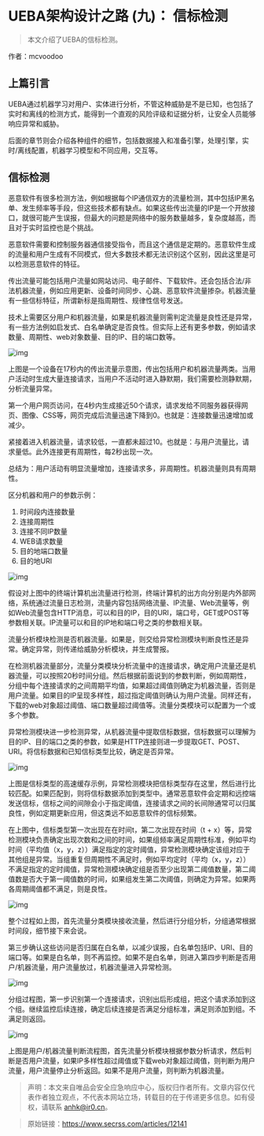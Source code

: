 # UEBA架构设计之路 (九)： 信标检测

> 本文介绍了UEBA的信标检测。

作者：mcvoodoo

## 上篇引言

UEBA通过机器学习对用户、实体进行分析，不管这种威胁是不是已知，也包括了实时和离线的检测方式，能得到一个直观的风险评级和证据分析，让安全人员能够响应异常和威胁。

后面的章节则会介绍各种组件的细节，包括数据接入和准备引擎，处理引擎，实时/离线配置，机器学习模型和不同应用，交互等。

## 信标检测

恶意软件有很多检测方法，例如根据每个IP通信双方的流量检测，其中包括IP黑名单、发生频率等手段，但这些技术都有缺点。如果这些传出流量的IP是一个开放接口，就很可能产生误报，但最大的问题是网络中的服务数量越多，复杂度越高，而且对于实时监控也是个挑战。

恶意软件需要和控制服务器通信接受指令，而且这个通信是定期的。恶意软件生成的流量和用户生成有不同模式，但大多数技术都无法识别这个区别，因此这里是可以检测恶意软件的特征。

传出流量可能包括用户流量如网站访问、电子邮件、下载软件。还会包括合法/非法机器流量，例如应用更新、设备时间同步、心跳、恶意软件流量掺杂。机器流量有一些信标特征，所谓新标是指周期性、规律性信号发送。

技术上需要区分用户和机器流量，如果是机器流量则需判定流量是良性还是异常，有一些方法例如启发式、白名单确定是否良性。但实际上还有更多参数，例如请求数量、周期性、web对象数量、目的IP、目的端口数等。

![img](./img/9-1.jpg)

上图是一个设备在17秒内的传出流量示意图，传出包括用户和机器流量两类。当用户活动时生成大量连接请求，当用户不活动时进入静默期，我们需要检测静默期，分析流量异常。

第一个用户网页访问，在4秒内生成接近50个请求，请求发给不同服务器获得网页、图像、CSS等，网页完成后流量迅速下降到0。也就是：连接数量迅速增加或减少。

紧接着进入机器流量，请求较低，一直都未超过10。也就是：与用户流量比，请求量低。此外连接更有周期性，每2秒出现一次。

总结为：用户活动有明显流量增加，连接请求多，非周期性。机器流量则具有周期性。

区分机器和用户的参数示例：

1. 时间段内连接数量
2. 连接周期性
3. 连接不同IP数量
4. WEB请求数量
5. 目的地端口数量
6. 目的地URI

![img](./img/9-2.jpg)

假设对上图中的终端计算机出流量进行检测，终端计算机的出方向分别是内外部网络，系统通过流量日志检测，流量内容包括网络流量、IP流量、Web流量等，例如Web流量包含HTTP消息，可以和目的IP，目的URI，端口号，GET或POST等参数相关联。IP流量可以和目的IP地和端口号之类的参数相关联。

流量分析模块检测是否机器流量。如果是，则交给异常检测模块判断良性还是异常。确定异常，则传递给威胁分析模块，并生成警报。

在检测机器流量部分，流量分类模块分析流量中的连接请求，确定用户流量还是机器流量，可以按照20秒时间分组。然后根据前面说到的参数判断，例如周期性，分组中每个连接请求的之间周期平均值，如果超过阈值则确定为机器流量，否则是用户流量。如果目的IP呈现多样性，超过指定阈值则确认为用户流量。同样还有，下载的web对象超过阈值、端口数量超过阈值等。流量分类模块可以配置为一个或多个参数。

异常检测模块进一步检测异常，从机器流量中提取信标数据，信标数据可以理解为目的IP、目的端口之类的参数，如果是HTTP连接则进一步提取GET、POST、URI。将信标数据和已知信标类型比较，确定是否异常。

![img](./img/9-3.png)

上图是信标类型的高速缓存示例，异常检测模块把信标类型存在这里，然后进行比较匹配。如果匹配到，则将信标数据添加到类型中。通常恶意软件会定期和远控端发送信标，信标之间的间隙会小于指定阈值，连接请求之间的长间隙通常可以归属良性，例如定期更新应用，但这类远不如恶意软件的信标频繁。

在上图中，信标类型第一次出现在在时间t，第二次出现在时间（t + x）等，异常检测模块负责确定出现次数和之间的时间，如果组频率满足周期性标准，例如平均时间（平均值（x，y，z））满足指定的定时阈值，异常检测模块确定该组对应于其他组是异常。当组重复但周期性不满足时，例如平均定时（平均（x，y，z））不满足指定的定时阈值，异常检测模块确定组是否至少出现第二阈值数量，第二阈值数是否大于第一阈值数的时间，如果组发生第二次阈值，则确定为异常。如果两各周期阈值都不满足，则是良性。

![img](./img/9-4.jpg)

整个过程如上图，首先流量分类模块接收流量，然后进行分组分析，分组通常根据时间段，细节接下来会说。

第三步确认这些访问是否归属在白名单，以减少误报，白名单包括IP、URI、目的端口等。如果是白名单，则不再监控。如果不是白名单，则进入第四步判断是否用户/机器流量，用户流量放过，机器流量进入异常检测。

![img](./img/9-5.png)

分组过程图，第一步识别第一个连接请求，识别出后形成组，把这个请求添加到这个组。继续监控后续连接，确定后续连接是否满足分组标准，满足则添加到组。不满足则返回。

![img](./img/9-6.png)

上图是用户/机器流量判断流程图，首先流量分析模块根据参数分析请求，然后判断是否用户流量，如果IP多样性超过阈值或下载web对象超过阈值，则判断为用户流量，用户流量停止分析返回。如果不是用户流量，则判断为机器流量。

> 声明：本文来自唯品会安全应急响应中心，版权归作者所有。文章内容仅代表作者独立观点，不代表本网站立场，转载目的在于传递更多信息。如有侵权，请联系 anhk@ir0.cn。

> 原始链接：https://www.secrss.com/articles/12141